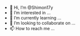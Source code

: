- 👋 Hi, I’m @Shimon17y
- 👀 I’m interested in ...
- 🌱 I’m currently learning ...
- 💞️ I’m looking to collaborate on ...
- 📫 How to reach me ...

<!---
Shimon17y/Shimon17y is a ✨ special ✨ repository because its `README.md` (this file) appears on your GitHub profile.
You can click the Preview link to take a look at your changes.
--->
